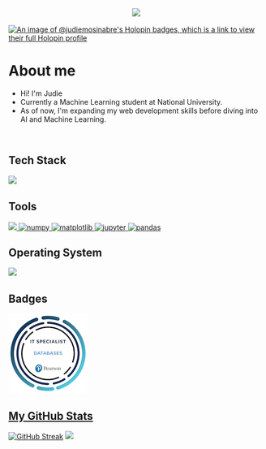 
<div align="center">
  <img src="https://visitor-badge.laobi.icu/badge?page_id=judiemosinabre.judiemosinabre"/>
</div>

<!-- Holopin Section -->
[![An image of @judiemosinabre's Holopin badges, which is a link to view their full Holopin profile](https://holopin.me/judiemosinabre)](https://holopin.io/@judiemosinabre)

# About me
- Hi! I'm Judie
- Currently a Machine Learning student at National University.
- As of now, I'm expanding my web development skills before diving into AI and Machine Learning.
<br>

## Tech Stack
<p align="left">
  <a href="https://skillicons.dev">
    <img src="https://skillicons.dev/icons?i=html,css,tailwind,javascript,java,py,mysql" />
  </a>
</p>

## Tools
<p align="left">
  <a href="https://skillicons.dev">
    <img src="https://skillicons.dev/icons?i=figma,sklearn,tensorflow,notion,vscode,github" />
  </a>
  <a href="https://www.w3.org/html/" target="_blank"> 
    <img src="https://cdn.jsdelivr.net/gh/devicons/devicon/icons/numpy/numpy-original.svg" alt="numpy" width="50" height="50"/> 
  </a>
  <a href="https://matplotlib.org/stable/index.html" target="_blank"> 
    <img src="https://icon.icepanel.io/Technology/svg/Matplotlib.svg" alt="matplotlib" width="50" height="50"/> 
  </a> 
  <a href="https://docs.jupyter.org/en/latest/" target="_blank"> 
    <img src="https://cdn.jsdelivr.net/gh/devicons/devicon/icons/jupyter/jupyter-original-wordmark.svg" alt="jupyter" width="50" height="50"/> 
  </a>   
  <a href="https://pandas.pydata.org/pandas-docs/stable/index.html" target="_blank"> 
    <img src="https://cdn.jsdelivr.net/gh/devicons/devicon/icons/pandas/pandas-original-wordmark.svg" alt="pandas" width="50" height="50"/> 
  </a>
</p>


## Operating System
<p align="left">
  <a href="https://skillicons.dev">
    <img src="https://skillicons.dev/icons?i=windows,linux,ubuntu" />
  </a>
</p>

## Badges
<p align ="left">
  <a href="https://github.com/j-archives/j-archives/blob/main/assets/badges/it-specialist-databases.png"><img src="https://github.com/j-archives/j-archives/blob/main/assets/badges/it-specialist-databases.png" alt="it-specialist-badge"</a>
</p>


## My GitHub Stats
<a href="https://git.io/streak-stats"><img src="https://github-readme-streak-stats.herokuapp.com?user=judiemosinabre" alt="GitHub Streak" /></a>
<a href="http://www.github.com/j-archives"><img src="https://github-readme-stats.vercel.app/api?username=judiemosinabre&theme=graywhite&show_icons=true&hide_border=false&count_private=true/"></a>

